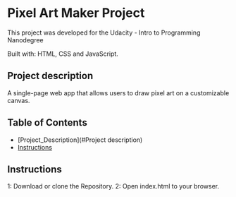 # Pixel Art Maker Project

This project was developed for the Udacity - Intro to Programming Nanodegree

Built with: HTML, CSS and JavaScript.

## Project description

 A single-page web app that allows users to draw pixel art on a customizable canvas.

## Table of Contents

* [Project_Description](#Project description)
* [Instructions](#instructions)

## Instructions

1: Download or clone the Repository.
2: Open index.html to your browser.

